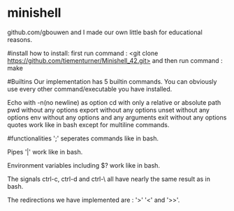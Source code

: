 # minishell
github.com/gbouwen and I made our own little bash for educational reasons.

#install
how to install: first run command : <git clone https://github.com/tiementurner/Minishell_42.git> and then run command : make

#Builtins
Our implementation has 5 builtin commands. You can obviously use every other command/executable you have installed.

Echo with -n(no newline) as option
cd with only a relative or absolute path
pwd without any options
export without any options
unset without any options
env without any options and any arguments
exit without any options
quotes work like in bash except for multiline commands.

#functionalities
';' seperates commands like in bash.

Pipes '|' work like in bash.

Environment variables including $? work like in bash.

The signals ctrl-c, ctrl-d and ctrl-\ all have nearly the same result as in bash.

The redirections we have implemented are : '>' '<' and '>>'.

